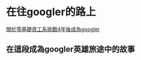 # 在往googler的路上
[關於零基礎資工系挑戰4年後成為googler](https://slashie-person-and-googler.medium.com/%E9%9B%B6%E5%9F%BA%E7%A4%8E%E8%B3%87%E5%B7%A5%E7%B3%BB%E5%AD%B8%E7%94%9F%E5%9C%A8%E6%88%90%E7%82%BAgoogle%E5%B7%A5%E7%A8%8B%E5%B8%AB%E4%B9%8B%E8%B7%AF-af5d71300d82)

## 在這段成為googler英雄旅途中的故事
